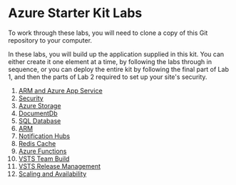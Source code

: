 # Azure Starter Kit Labs

To work through these labs, you will need to clone a copy of this
Git repository to your computer.

In these labs, you will build up the application supplied in this kit. You can
either create it one element at a time, by following the labs through in sequence,
or you can deploy the entire kit by following the final part of Lab 1, and then
the parts of Lab 2 required to set up your site's security.

1. [ARM and Azure App Service](Lab01-ArmAndAppService.md)
1. [Security](Lab02-Security.md)
1. [Azure Storage](Lab03-AzureStorage.md)
1. [DocumentDb](Lab04-DocumentDb.md)
1. [SQL Database](Lab05-SqlServer.md)
1. [ARM](Lab06-ARM.md)
1. [Notification Hubs](Lab07-NotificationHubs.md)
1. [Redis Cache](Lab08-RedisCache.md)
1. [Azure Functions](Lab10-AzureFunctions.md)
1. [VSTS Team Build](Lab11-VSTS-TeamBuild.md)
1. [VSTS Release Management](Lab12-VSTS-ReleaseManagement.md)
1. [Scaling and Availability](Lab13-ScalingAndAvailability.md)

